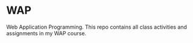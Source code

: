 # WAP
Web Application Programming. This repo contains all class activities and assignments in my WAP course. 